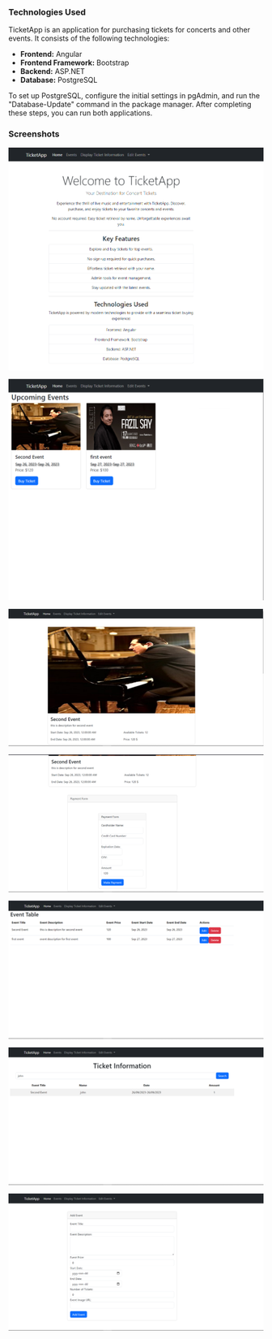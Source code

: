 ### Technologies Used
TicketApp is an application for purchasing tickets for concerts and other events. It consists of the following technologies:

- **Frontend:** Angular
- **Frontend Framework:** Bootstrap
- **Backend:** ASP.NET
- **Database:** PostgreSQL

To set up PostgreSQL, configure the initial settings in pgAdmin, and run the "Database-Update" command in the package manager. After completing these steps, you can run both applications.

### Screenshots
![Alt text](screenshots/home.png?raw=true "Home Screen")

![Alt text](screenshots/events.png?raw=true "Events Screen")

![Alt text](screenshots/eventinformation1.png?raw=true "Event Information Screen")

![Alt text](screenshots/eventinformation2.png?raw=true "Event Information 2 Screen")

![Alt text](screenshots/editevent.png?raw=true "Edit Event Screen")

![Alt text](screenshots/displayticketinformation.png?raw=true "Ticket Information Screen")

![Alt text](screenshots/addevent.png?raw=true "Add Event Screen")
